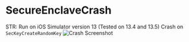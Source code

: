 # SecureEnclaveCrash
STR:
Run on iOS Simulator version 13 (Tested on 13.4 and 13.5)
Crash on `SecKeyCreateRandomKey`
![Crash Screenshot](Images/crash.jpg)